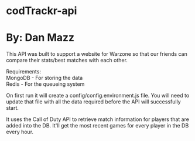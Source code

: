 # codTrackr-api
# By: Dan Mazz <Trixat>

This API was built to support a website for Warzone so that our friends can compare their stats/best matches with each other.

Requirements:<br>
MongoDB - For storing the data<br>
Redis - For the queueing system

On first run it will create a config/config.environment.js file. You will need to update that file with all the data required before the API will successfully start.

It uses the Call of Duty API to retrieve match information for players that are added into the DB. It'll get the most recent games for every player in the DB every hour.

